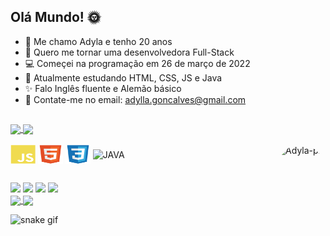 ## Olá Mundo! 🌞

- 🐹 Me chamo Adyla e tenho 20 anos
- 🔮 Quero me tornar uma desenvolvedora Full-Stack
- 💻 Começei na programação em 26 de março de 2022
- 🌱 Atualmente estudando HTML, CSS, JS e Java
- ✨ Falo Inglês fluente e Alemão básico 
- 📧 Contate-me no email: adylla.goncalves@gmail.com

##

<div>
  <a href="https://github.com/AdyHye/github-readme-stats">
    <img align="center" src="https://github-readme-stats.vercel.app/api?username=AdyHye&show_icons=true&theme=material-palenight" />
  </a>
  <a href="https://github.com/AdyHye/github-readme-stats">
   <img align="center" src="https://github-readme-stats.vercel.app/api/top-langs/?username=AdyHye&langs_count=6&layout=compact&theme=material-palenight" />
  </a>
</div>


<div style="display: inline_block"><br>
  <img align="center" alt="Js" height="30" width="40" src="https://raw.githubusercontent.com/devicons/devicon/master/icons/javascript/javascript-plain.svg">
  <img align="center" alt="HTML" height="30" width="40" src="https://raw.githubusercontent.com/devicons/devicon/master/icons/html5/html5-original.svg">
  <img align="center" alt="CSS" height="30" width="40" src="https://raw.githubusercontent.com/devicons/devicon/master/icons/css3/css3-original.svg">
  <img align="center" alt="JAVA" height="30" width="40" src="https://cdn.jsdelivr.net/gh/devicons/devicon/icons/java/java-plain.svg">
    <img align="right" alt="Adyla-pic" height="150" style="border-radius:50px;" src="https://cdn.discordapp.com/attachments/1066471884826349621/1066472050958532669/adydrawingpic.png">
</div>

##

<div> 
  <a href="https://www.youtube.com/channel/UC0ywYFL0YgtJTvgBrmjfphg" target="_blank"><img src="https://img.shields.io/badge/YouTube-FF0000?style=for-the-badge&logo=youtube&logoColor=white" target="_blank"></a>
  <a href="https://instagram.com/alyx_ady" target="_blank"><img src="https://img.shields.io/badge/-Instagram-%23E4405F?style=for-the-badge&logo=instagram&logoColor=white" target="_blank"></a>
  <a href = "mailto:adylla.goncalvesi@gmail.com"><img src="https://img.shields.io/badge/-Gmail-%23333?style=for-the-badge&logo=gmail&logoColor=white" target="_blank"></a>
  <a href="https://www.linkedin.com/in/adyla-almeida-a1987a248/" target="_blank"><img src="https://img.shields.io/badge/-LinkedIn-%230077B5?style=for-the-badge&logo=linkedin&logoColor=white" target="_blank"></a> 
</div>


<div>
  <a href="https://github.com/anuraghazra/github-readme-stats">
    <img align="center" src="https://github-readme-stats.vercel.app/api/pin/?username=anuraghazra&repo=github-readme-stats" />
  </a>
  <a href="https://github.com/anuraghazra/convoychat">
    <img align="center" src="https://github-readme-stats.vercel.app/api/pin/?username=anuraghazra&repo=convoychat" />
  </a>
</div>

 ![snake gif](https://github.com/AdyHye/AdyHye/blob/output/github-contribution-grid-snake.svg)

